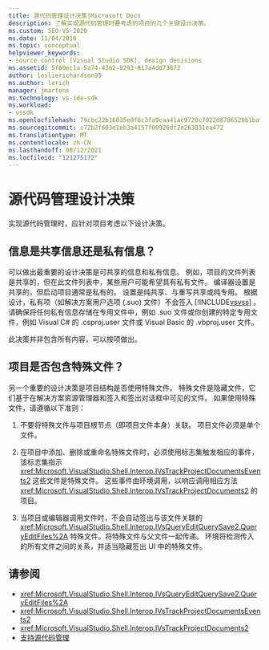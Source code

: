 ```yaml
---
title: 源代码管理设计决策|Microsoft Docs
description: 了解实现源代码管理时要考虑的项目的几个关键设计决策。
ms.custom: SEO-VS-2020
ms.date: 11/04/2016
ms.topic: conceptual
helpviewer_keywords:
- source control [Visual Studio SDK], design decisions
ms.assetid: 5f60ec1a-5a74-4362-8293-817a4dd73872
author: leslierichardson95
ms.author: lerich
manager: jmartens
ms.technology: vs-ide-sdk
ms.workload:
- vssdk
ms.openlocfilehash: 79cbc22b16835e0f6c3fa9caa41ac9720c7022d8786520b1baf89d33c3b64948
ms.sourcegitcommit: c72b2f603e1eb3a4157f00926df2e263831ea472
ms.translationtype: MT
ms.contentlocale: zh-CN
ms.lasthandoff: 08/12/2021
ms.locfileid: "121275172"
---
```

# <a name="source-control-design-decisions"></a>源代码管理设计决策
实现源代码管理时，应针对项目考虑以下设计决策。

## <a name="will-information-be-shared-or-private"></a>信息是共享信息还是私有信息？
 可以做出最重要的设计决策是可共享的信息和私有信息。 例如，项目的文件列表是共享的，但在此文件列表中，某些用户可能希望具有私有文件。 编译器设置是共享的，但启动项目通常是私有的。 设置是纯共享、与重写共享或纯专用。 根据设计，私有项（如解决方案用户选项 (.suo) 文件）不会签入 [!INCLUDE[vsvss](../../extensibility/includes/vsvss_md.md)] 。 请确保将任何私有信息存储在专用文件中，例如 .suo 文件或你创建的特定专用文件，例如 Visual C# 的 .csproj.user 文件或 Visual Basic 的 .vbproj.user 文件。

 此决策并非包含所有内容，可以按项做出。

## <a name="will-the-project-include-special-files"></a>项目是否包含特殊文件？
 另一个重要的设计决策是项目结构是否使用特殊文件。 特殊文件是隐藏文件，它们基于在解决方案资源管理器和签入和签出对话框中可见的文件。 如果使用特殊文件，请遵循以下准则：

1. 不要将特殊文件与项目根节点（即项目文件本身）关联。 项目文件必须是单个文件。

2. 在项目中添加、删除或重命名特殊文件时，必须使用标志集触发相应的事件，该标志集指示 <xref:Microsoft.VisualStudio.Shell.Interop.IVsTrackProjectDocumentsEvents2> 这些文件是特殊文件。 这些事件由环境调用，以响应调用相应方法 <xref:Microsoft.VisualStudio.Shell.Interop.IVsTrackProjectDocuments2> 的项目。

3. 当项目或编辑器调用文件时，不会自动签出与该文件关联的 <xref:Microsoft.VisualStudio.Shell.Interop.IVsQueryEditQuerySave2.QueryEditFiles%2A> 特殊文件。将特殊文件与父文件一起传递。 环境将检测传入的所有文件之间的关系，并适当隐藏签出 UI 中的特殊文件。

## <a name="see-also"></a>请参阅
- <xref:Microsoft.VisualStudio.Shell.Interop.IVsQueryEditQuerySave2.QueryEditFiles%2A>
- <xref:Microsoft.VisualStudio.Shell.Interop.IVsTrackProjectDocumentsEvents2>
- <xref:Microsoft.VisualStudio.Shell.Interop.IVsTrackProjectDocuments2>
- [支持源代码管理](../../extensibility/internals/supporting-source-control.md)
